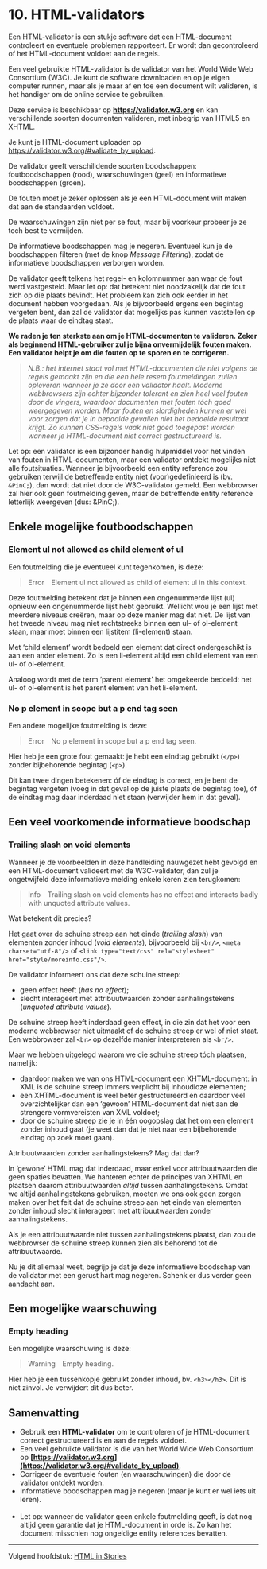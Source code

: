 # 10. HTML-validators

Een HTML-validator is een stukje software dat een HTML-document controleert en eventuele problemen rapporteert. Er wordt dan gecontroleerd of het HTML-document voldoet aan de regels.

Een veel gebruikte HTML-validator is de validator van het World Wide Web Consortium (W3C). Je kunt de software downloaden en op je eigen computer runnen, maar als je maar af en toe een document wilt valideren, is het handiger om de online service te gebruiken.

Deze service is beschikbaar op **https://validator.w3.org** en kan verschillende soorten documenten valideren, met inbegrip van HTML5 en XHTML.

Je kunt je HTML-document uploaden op https://validator.w3.org/#validate_by_upload.

De validator geeft verschilldende soorten boodschappen: foutboodschappen (rood), waarschuwingen (geel) en informatieve boodschappen (groen).

De fouten moet je zeker oplossen als je een HTML-document wilt maken dat aan de standaarden voldoet.

De waarschuwingen zijn niet per se fout, maar bij voorkeur probeer je ze toch best te vermijden.

De informatieve boodschappen mag je negeren. Eventueel kun je de boodschappen filteren (met de knop _Message Filtering_), zodat de informatieve boodschappen verborgen worden.

De validator geeft telkens het regel- en kolomnummer aan waar de fout werd vastgesteld. Maar let op: dat betekent niet noodzakelijk dat de fout zich op die plaats bevindt. Het probleem kan zich ook eerder in het document hebben voorgedaan. Als je bijvoorbeeld ergens een begintag vergeten bent, dan zal de validator dat mogelijks pas kunnen vaststellen op de plaats waar de eindtag staat.

**We raden je ten sterkste aan om je HTML-documenten te valideren. Zeker als beginnend HTML-gebruiker zul je bijna onvermijdelijk fouten maken. Een validator helpt je om die fouten op te sporen en te corrigeren.**

> *N.B.: het internet staat vol met HTML-documenten die niet volgens de regels gemaakt zijn en die een hele resem foutmeldingen zullen opleveren wanneer je ze door een validator haalt. Moderne webbrowsers zijn echter bijzonder tolerant en zien heel veel fouten door de vingers, waardoor documenten met fouten tóch goed weergegeven worden. Maar fouten en slordigheden kunnen er wel voor zorgen dat je in bepaalde gevallen niet het bedoelde resultaat krijgt. Zo kunnen CSS-regels vaak niet goed toegepast worden wanneer je HTML-document niet correct gestructureerd is.*

Let op: een validator is een bijzonder handig hulpmiddel voor het vinden van fouten in HTML-documenten, maar een validator ontdekt mogelijks niet alle foutsituaties. Wanneer je bijvoorbeeld een entity reference zou gebruiken terwijl de betreffende entity niet (voor)gedefinieerd is (bv. `&PinC;`), dan wordt dat niet door de W3C-validator gemeld. Een webbrowser zal hier ook geen foutmelding geven, maar de betreffende entity reference letterlijk weergeven (dus: &PinC;).

## Enkele mogelijke foutboodschappen

### Element ul not allowed as child element of ul

Een foutmelding die je eventueel kunt tegenkomen, is deze:

> Error Element ul not allowed as child of element ul in this context.

Deze foutmelding betekent dat je binnen een ongenummerde lijst (ul) opnieuw een ongenummerde lijst hebt gebruikt. Wellicht wou je een lijst met meerdere niveaus creëren, maar op deze manier mag dat niet. De lijst van het tweede niveau mag niet rechtstreeks binnen een ul- of ol-element staan, maar moet binnen een lijstitem (li-element) staan.

Met ‘child element’ wordt bedoeld een element dat direct ondergeschikt is aan een ander element. Zo is een li-element altijd een child element van een ul- of ol-element.

Analoog wordt met de term ‘parent element’ het omgekeerde bedoeld: het ul- of ol-element is het parent element van het li-element.

### No p element in scope but a p end tag seen

Een andere mogelijke foutmelding is deze:

> Error No p element in scope but a p end tag seen.

Hier heb je een grote fout gemaakt: je hebt een eindtag gebruikt (`</p>`) zonder bijbehorende begintag (`<p>`).

Dit kan twee dingen betekenen: óf de eindtag is correct, en je bent de begintag vergeten (voeg in dat geval op de juiste plaats de begintag toe), óf de eindtag mag daar inderdaad niet staan (verwijder hem in dat geval).

## Een veel voorkomende informatieve boodschap

### Trailing slash on void elements

Wanneer je de voorbeelden in deze handleiding nauwgezet hebt gevolgd en een HTML-document valideert met de W3C-validator, dan zul je ongetwijfeld deze informatieve melding enkele keren zien terugkomen:

> Info Trailing slash on void elements has no effect and interacts badly with unquoted attribute values.

Wat betekent dit precies?

Het gaat over de schuine streep aan het einde (_trailing slash_) van elementen zonder inhoud (_void elements_), bijvoorbeeld bij `<br/>`, `<meta charset="utf-8"/>` of `<link type="text/css" rel="stylesheet" href="style/moreinfo.css"/>`.

De validator informeert ons dat deze schuine streep:

- geen effect heeft (_has no effect_);
- slecht interageert met attribuutwaarden zonder aanhalingstekens (_unquoted attribute values_).

De schuine streep heeft inderdaad geen effect, in die zin dat het voor een moderne webbrowser niet uitmaakt of de schuine streep er wel of niet staat. Een webbrowser zal `<br>` op dezelfde manier interpreteren als `<br/>`.

Maar we hebben uitgelegd waarom we die schuine streep tóch plaatsen, namelijk:

- daardoor maken we van ons HTML-document een XHTML-document: in XML is de schuine streep immers verplicht bij inhoudloze elementen;
- een XHTML-document is veel beter gestructureerd en daardoor veel overzichtelijker dan een ‘gewoon’ HTML-document dat niet aan de strengere vormvereisten van XML voldoet;
- door de schuine streep zie je in één oogopslag dat het om een element zonder inhoud gaat (je weet dan dat je niet naar een bijbehorende eindtag op zoek moet gaan).

Attribuutwaarden zonder aanhalingstekens? Mag dat dan?

In ‘gewone’ HTML mag dat inderdaad, maar enkel voor attribuutwaarden die geen spaties bevatten. We hanteren echter de principes van XHTML en plaatsen daarom attribuutwaarden _altijd_ tussen aanhalingstekens. Omdat we altijd aanhalingstekens gebruiken, moeten we ons ook geen zorgen maken over het feit dat de schuine streep aan het einde van elementen zonder inhoud slecht interageert met attribuutwaarden zonder aanhalingstekens.

Als je een attribuutwaarde niet tussen aanhalingstekens plaatst, dan zou de webbrowser de schuine streep kunnen zien als behorend tot de attribuutwaarde.

Nu je dit allemaal weet, begrijp je dat je deze informatieve boodschap van de validator met een gerust hart mag negeren. Schenk er dus verder geen aandacht aan.

## Een mogelijke waarschuwing

### Empty heading

Een mogelijke waarschuwing is deze:

> Warning Empty heading.

Hier heb je een tussenkopje gebruikt zonder inhoud, bv. `<h3></h3>`. Dit is niet zinvol. Je verwijdert dit dus beter.

## Samenvatting

- Gebruik een **HTML-validator** om te controleren of je HTML-document correct gestructureerd is en aan de regels voldoet.
- Een veel gebruikte validator is die van het World Wide Web Consortium op **[https://validator.w3.org](https://validator.w3.org/#validate_by_upload)**.
- Corrigeer de eventuele fouten (en waarschuwingen) die door de validator ontdekt worden.
- Informatieve boodschappen mag je negeren (maar je kunt er wel iets uit leren).<br/><br/>
- Let op: wanneer de validator geen enkele foutmelding geeft, is dat nog altijd geen garantie dat je HTML-document in orde is. Zo kan het document misschien nog ongeldige entity references bevatten.

___
Volgend hoofdstuk: [HTML in Stories](11_stories.md)

